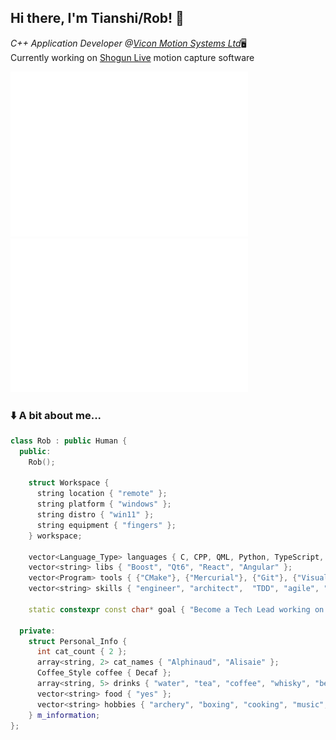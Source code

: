 <h2>Hi there, I'm Tianshi/Rob! 👋</h2>
<p><em>C++ Application Developer @<a href="https://www.vicon.com/">Vicon Motion Systems Ltd</a></em>🖥️<br>
Currently working on <a href="https://www.vicon.com/software/shogun/">Shogun Live</a> motion capture software<p>

<span>
  <a href="#"><img float="left" width="380px" alt="🦑" src="about.svg"></a>
  <a href="#"><img float="right"width="380px" alt="🦑" src="commit-calendar.svg "></a>
</span>

### ⬇️ A bit about me... </h3>

```cpp
class Rob : public Human {
  public:
    Rob();

    struct Workspace {
      string location { "remote" };
      string platform { "windows" };
      string distro { "win11" };
      string equipment { "fingers" };
    } workspace;

    vector<Language_Type> languages { C, CPP, QML, Python, TypeScript, PSQL };
    vector<string> libs { "Boost", "Qt6", "React", "Angular" };
    vector<Program> tools { {"CMake"}, {"Mercurial"}, {"Git"}, {"Visual Studio"}, {"VSCode"} };
    vector<string> skills { "engineer", "architect",  "TDD", "agile", "communicate", "mentor" };

    static constexpr const char* goal { "Become a Tech Lead working on code which makes a difference." };

  private:
    struct Personal_Info {
      int cat_count { 2 };
      array<string, 2> cat_names { "Alphinaud", "Alisaie" };
      Coffee_Style coffee { Decaf };
      array<string, 5> drinks { "water", "tea", "coffee", "whisky", "beer" };
      vector<string> food { "yes" };
      vector<string> hobbies { "archery", "boxing", "cooking", "music", "mental health advocacy" };
    } m_information;
};
```
</p>
